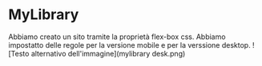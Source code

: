 # MyLibrary
Abbiamo creato un sito tramite la proprietà flex-box css.
Abbiamo impostatto delle regole per la versione mobile e per la verssione desktop.
![Testo alternativo dell'immagine](mylibrary desk.png)
